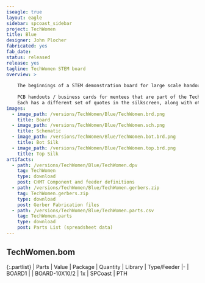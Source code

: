 ```yaml
---
iseagle: true
layout: eagle
sidebar: spcoast_sidebar
project: TechWomen
title: Blue
designer: John Plocher
fabricated: yes
fab_date: 
status: released
release: yes
tagline: TechWomen STEM board
overview: >
    
    The beginnings of a STEM demonstration board for large scale handout by the various delegations
    
    PCB handouts / business cards for mentees that are part of the TechWomen program.
    Each has a different set of quotes in the silkscreen, along with other messages "hidden" in the copper layers.
images:
  - image_path: /versions/TechWomen/Blue/TechWomen.brd.png
    title: Board
  - image_path: /versions/TechWomen/Blue/TechWomen.sch.png
    title: Schematic
  - image_path: /versions/TechWomen/Blue/TechWomen.bot.brd.png
    title: Bot Silk
  - image_path: /versions/TechWomen/Blue/TechWomen.top.brd.png
    title: Top Silk
artifacts:
  - path: /versions/TechWomen/Blue/TechWomen.dpv
    tag: TechWomen
    type: download
    post: CHMT Component and feeder definitions
  - path: /versions/TechWomen/Blue/TechWomen.gerbers.zip
    tag: TechWomen.gerbers.zip
    type: download
    post: Gerber Fabrication files
  - path: /versions/TechWomen/Blue/TechWomen.parts.csv
    tag: TechWomen.parts
    type: download
    post: Parts List (spreadsheet data)
---
```


## TechWomen.bom

{:.partlist}
| Parts | Value | Package | Quantity | Library | Type/Feeder
|-
| BOARD1 |  | BOARD-10X10/2 | 1x | SPCoast | PTH
